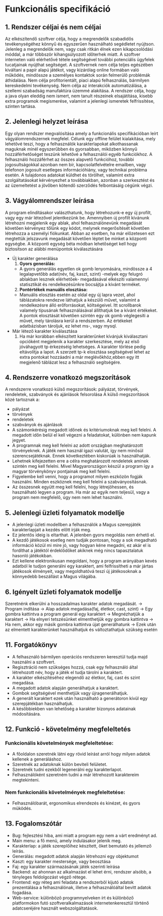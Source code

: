 # Funkcionális specifikáció

## 1. Rendszer céljai és nem céljai 

Az elkészítendő szoftver célja, hogy a megrendelők szabadidős tevékenységéhez könnyű és egyszerűen 
használható segédletet nyújtson. Jelenleg a megrendelők nem, vagy csak ritkán élnek ezen kikapcsolódási 
móddal, a már többször kihangsúlyozott időterhek miatt. A szoftver interneten való elérhetővé tétele 
segítségével további potenciális ügyfelek tucatjainak nyújthat segítséget. 
A szoftvernek nem célja teljes egészében kiváltani a papír alapú játékot, vagy kizárólag online formában 
való működés, mindössze a személyes kontaktok során felmerülő problémák áthidalása. Nem célja profitorientált, 
piaci alapú felhasználás, bármilyen kereskedelmi tevékenység. Nem célja az interakciók automatizálása, 
a szellemi szabadság manufaktúra üzemmé alakítása.
A rendszer célja, hogy a java olyan eleddig nem ismert, nem tanult részeinek elsajátítása, kisebb extra 
programok megismerése, valamint a jelenlegi ismeretek felfrissítése, szinten tartása.

## 2. Jelenlegi helyzet leírása

Egy olyan rendszer megvalósítása amely a funkcionális specifikációban leírt vágyálomrendszernek megfelel.
Célunk egy offline felület kialakítása, mely lehetővé teszi, hogy a felhasználók karakterlapokat alkothassanak 
maguknak minél egyszerűbben és gyorsabban, miközben könnyű hozzáférhetőséget teszünk lehetővé a felhasználói 
egyéb funkciókhoz.
A felhasználó hozzáférhet az összes alapvető funkcióhoz, további jogosultságokkal azonban nem bír, kapcsolatfelvételre 
emailben, vagy telefonon jogosult esetleges információhiány, vagy technikai probléma esetén.
A tulajdonos adatokat küldhet és törölhet, valamint extra szolgáltatásokat kérvényezhet a továbbiakban, azonban a 
szerkesztést és az üzemeltetést a jövőben kötendő szerződés felbontásáig cégünk végzi.

## 3. Vágyálomrendszer leírása

A program elindításakor valászthatunk, hogy létrehozunk-e egy új profilt, vagy egy már 
létezővel jelentkezünk be. Amennyiben új profilt kívánunk létrehozni megjelenik egy ablak, 
ahol felhasználónevünk megadását követően kérvényez tőlünk egy kódot, melynek megerősítését 
követően létrehozza a személyi fiókunkat. Abban az esetben, ha már előzetesen ezt megtettük 
jelszavunk megadását követően léptet be minket a központi egységbe. 
A központi egység béta módban lehetőséget kell hogy biztosítson az alábbi menüpontok kiválasztására 
- Új karakter generálása
    1. **Gyors generálás:**
    - A gyors generálás egyetlen ok gomb lenyomására, mindössze a 4 legalapvetőbb adat(név, faj, kaszt, szint) 
    -melyek egy felugró ablakban lesznek elérhetőek- megadásával elkészíti valamennyi statisztikát és rendelkezésünkre bocsájtja a kívánt terméket.
    2. **Pontértékek manuális elosztása:**
    - Manuális elosztás esetén az oldal egy új lapra vezet, ahol táblázatokra rendezve láthatjuk a 
készülő művet, valamint a rendelkezésre álló erőforrásokat, költségeivel. Itt scrollbarok valamely 
típusának felhasználásával állíthatjuk be a kívánt értékeket. A pontok elosztását követően szintén 
egy ok gomb véglegesíti a művet, mely tárolásra kerül a rendszerben.
Az értékeket adatbázisban tároljuk, ez lehet ms-, vagy mysql.
- Már létező karakter kiválasztása
    1. Ha már korábban elkészített karakterünket kívánjuk kiválasztani opcióként megjelenik a karakter szerkesztése, mely az első jóváhagyott tp érkezéséig lehetséges. A karakter törlése pedig eltávolítja a lapot. A szerzett tp-k elosztása segítségével lehet az extra pontokat hozzáadni a már meglévőkhöz,ebben egy itt megjelenő táblázat lesz a felhasználó segítségére.


## 4. Rendszerre vonatkozó megszorítások

A rendszerre vonatkozó külső megszorítások: pályázat, törvények, rendeletek, szabványok és ajánlások felsorolása
A külső megszorítások közé tartoznak a:
- pályázat
- törvények
- rendeletek
- szabványok és ajánlások
- A számonkérésig megadott időnek és kritériumoknak meg kell felelni.
A megadott időn belül el kell végezni a feladatokat, különben nem kapunk jegyet.
- A programnak meg kell felelni az adott országban meghatározott törvényeknek.
A játék nem használ igazi valutát, így nem minősül szerencsejátéknak. Ennek
következtében kiskorúak is használhatják.
- Lehetnek kifejezetten erre a célra meghatározott rendeletek aminek szintén meg kell felelni.
Mivel Magyarországon készül a program így a magyar törvénykönyv pontjainak meg kell felelni.
- Figyelembe kell venni, hogy a programot milyen eszközön fogják használni.
Minden eszköznek meg kell felelni a szabványosításnak.
- Az összesnek együtt meg kell felelni, hogy létrejöhessen, és használható legyen a program.
Ha már az egyik nem teljesül, vagy a program nem megfelelő, úgy nem nem lehet használni.

## 5. Jelenlegi üzleti folyamatok modellje

- A jelenlegi üzleti modellben a felhasználók a Magus szerepjáték karakterlapjait a kezdés előtt írják meg.
- Ez jelentős ideig is eltarthat. A jelenben gyors megoldás nem érhető el.
- A kezdő játékosok esetleg nem tudják pontosan, hogy a sok megadható információ közül mi mire jó, vagy hogyan kéne megadni, ez akár el is fordíthat a játéktól érdeklődőket akiknek még nincs tapasztalatuk hasonló játékokban. 
- Ezt kellene elektronikusan megoldani, hogy a program arányában kevés adatból le tudjon generálni egy karaktert, ami felfrissítheti a már jártas játékosok élményeit, vagy megoldhatóvá teszi új játékosoknak a könnyedebb beszállást a Magus világába.

## 6. Igényelt üzleti folyamatok modellje

Szeretnénk elkerülni a hosszadalmas karakter adatok megadását. -> Program indítása -> Alap adatok megadása(faj, életkor, cast, szint) ->
Egy gombra kattintva a program generál egy karaktert -> Megnézhatjük a karaktert -> Ha elnyeri tetszésünket elmenthetjük egy gombra kattintva ->
Ha nem, akkor egy másik gombra kattintva újat generálhatunk -> Ezek után az elmentett karakterünket használhatjuk és változtathatjuk szükség esetén

## 11. Forgatókönyv

- A felhasználó bármilyen operációs rendszeren keresztül tudja majd használni a szoftvert.
- Regisztráció nem szükséges hozzá, csak egy felhasználó által létrehozott név, hogy a játék el tudja tárolni a karaktert.
- A karakter elkészítéséhez elegendő az életkor, faj, cast és szint megadása.
- A megadott adatok alapján generálhatjuk a karaktert.
- Gombok segítségével menthetjük vagy újragenerálhatjuk.
- A generált karaktert ezek után használható a generátoron kívül egy szerepjátékban használhatjuk.
- A későbbiekben van lehetőség a karakter bizonyos adatainak módosítására.

## 12. Funkció - követelmény megfeleltetés
### Funkcionális követelmények megfeleltetése:
- A főoldalon szeretnék látni egy rövid leírást arról hogy milyen adatok kellenek a generáláshoz.
- Szeretnék az adatoknak külön beviteli felületet.
- Szeretnék tudni ezekből legenerálni egy karakterlapot.
- Felhasználóként szeretném tudni a már létrehozott karaktereim megtekinteni.
### Nem funkcionális követelmények megfeleltetése:
- Felhasználóbarát, ergonomikus elrendezés és kinézet, és gyors müködés.

## 13. Fogalomszótár

- Bug: fejlesztési hiba, ami miatt a program egy nem a várt eredményt ad. 
- Main menu: a fő menü, amely indulásakor jelenik meg.
- Karakterlap: a játék szereplőihez készített, őket bemutató és jellemző leírás.
- Generálás: megadott adatok alapján létrehozni egy objektumot
- Kaszt: egy karakter mestersége, vagy beosztása
- Faj: egy karakter származásának játék szerinti leírása
- Backend: az ahonnan az alkalmazást el lehet érni, rendszer alsóbb, a tényleges feldolgozást végző rétege. 
- Frontend: egy réteg ami feladata a rendszerbõl kijutó adatok prezentálása a felhasználónak, illetve a felhasználóáltal bevitt adatok fogadása.
- Web-service: különbözõ programnyelveken írt és különböző platformokon futó szoftveralkalmazások internetenkeresztül történő adatcseréjére használt webszolgáltatások.
